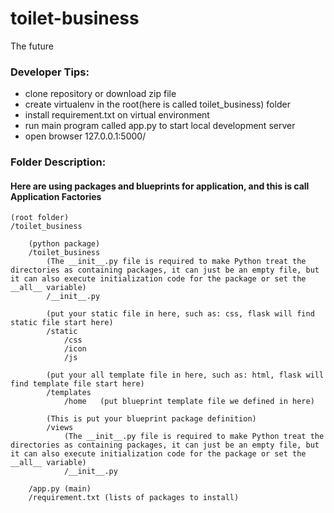 # toilet-business
The future

### Developer Tips:
* clone repository or download zip file 
* create virtualenv in the root(here is called toilet_business) folder
* install requirement.txt on virtual environment
* run main program called app.py to start local development server
* open browser 127.0.0.1:5000/

### Folder Description:
#### Here are using packages and blueprints for application, and this is call Application Factories
    (root folder)
    /toilet_business
     
        (python package)
        /toilet_business
            (The __init__.py file is required to make Python treat the directories as containing packages, it can just be an empty file, but it can also execute initialization code for the package or set the __all__ variable)
            /__init__.py
            
            (put your static file in here, such as: css, flask will find static file start here)
            /static
                /css
                /icon
                /js
            
            (put your all template file in here, such as: html, flask will find template file start here)
            /templates
                /home   (put blueprint template file we defined in here)
            
            (This is put your blueprint package definition)
            /views
                (The __init__.py file is required to make Python treat the directories as containing packages, it can just be an empty file, but it can also execute initialization code for the package or set the __all__ variable)
                /__init__.py
          
        /app.py (main)
        /requirement.txt (lists of packages to install)